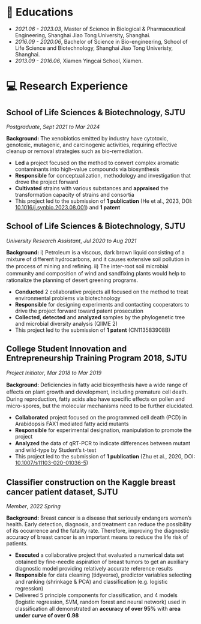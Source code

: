 # 📖 Educations
- *2021.06 - 2023.03*, Master of Science in Biological & Pharmaceutical Engineering, Shanghai Jiao Tong University, Shanghai.
- *2016.09 - 2020.06*, Bachelor of Science in Bio-engineering, School of Life Science and Biotechnology, Shanghai Jiao Tong Univeristy, Shanghai.
- *2013.09 - 2016.06*, Xiamen Yingcai School, Xiamen.

# 💻 Research Experience

## School of Life Sciences & Biotechnology, SJTU

*Postgraduate*, *Sept 2021 to Mar 2024*

**Background:** The xenobiotics emitted by industry have cytotoxic, genotoxic, mutagenic, and carcinogenic activities, requiring effective cleanup or removal strategies such as bio-remediation.

- **Led** a project focused on the method to convert complex aromatic contaminants into high-value compounds via biosynthesis
- **Responsible** for conceptualization, methodology and investigation that drove the project forward
- **Cultivated** strains with various substances and **appraised** the transformation capacity of strains and consortia
- This project led to the submission of **1 publication** (He et al., 2023, DOI: [10.1016/j.synbio.2023.08.001](https://doi.org/10.1016/j.synbio.2023.08.001)) and **1 patent**

## School of Life Sciences & Biotechnology, SJTU

*University Research Assistant*, *Jul 2020 to Aug 2021*

**Background:** i) Petroleum is a viscous, dark brown liquid consisting of a mixture of diﬀerent hydrocarbons, and it causes extensive soil pollution in the process of mining and reﬁning. ii) The inter-root soil microbial community and composition of wind and sandﬁxing plants would help to rationalize the planning of desert greening programs.

- **Conducted** 2 collaborative projects all focused on the method to treat environmental problems via biotechnology
- **Responsible** for designing experiments and contacting cooperators to drive the project forward toward patent prosecution
- **Collected**, **detected** and **analyzed** samples by the phylogenetic tree and microbial diversity analysis (QIIME 2)
- This project led to the submission of **1 patent** (CN113583908B)

## College Student Innovation and Entrepreneurship Training Program 2018, SJTU

*Project Initiator*, *Mar 2018 to Mar 2019*

**Background:** Deﬁciencies in fatty acid biosynthesis have a wide range of eﬀects on plant growth and development, including premature cell death. During reproduction, fatty acids also have speciﬁc eﬀects on pollen and micro-spores, but the molecular mechanisms need to be further elucidated.

- **Collaborated** project focused on the programmed cell death (PCD) in Arabidopsis FAX1 mediated fatty acid mutants
- **Responsible** for experimental designation, manipulation to promote the project
- **Analyzed** the data of qRT-PCR to indicate diﬀerences between mutant and wild-type by Student’s t-test
- This project led to the submission of **1 publication** (Zhu et al., 2020, DOI: [10.1007/s11103-020-01036-5](https://doi.org/10.1007/s11103-020-01036-5))

## Classiﬁer construction on the Kaggle breast cancer patient dataset, SJTU

*Member*, *2022 Spring*

**Background:** Breast cancer is a disease that seriously endangers women’s health. Early detection, diagnosis, and treatment can reduce the possibility of its occurrence and the fatality rate. Therefore, improving the diagnostic accuracy of breast cancer is an important means to reduce the life risk of patients.

- **Executed** a collaborative project that evaluated a numerical data set obtained by ﬁne-needle aspiration of breast tumors to get an auxiliary diagnostic model providing relatively accurate reference results
- **Responsible** for data cleaning (tidyverse), predictor variables selecting and ranking (shrinkage & PCA) and classiﬁcation (e.g. logistic regression)
- Delivered 5 principle components for classiﬁcation, and 4 models (logistic regression, SVM, random forest and neural network) used in classiﬁcation all demonstrated an **accuracy of over 95%** with **area under curve of over 0.98**